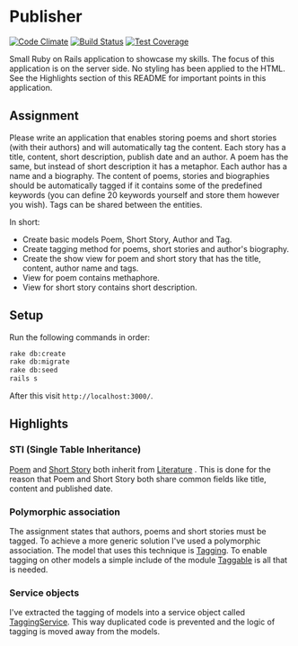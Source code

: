 # Publisher
[![Code Climate](https://codeclimate.com/github/brianvanburken/publisher/badges/gpa.svg)](https://codeclimate.com/github/brianvanburken/publisher)
[![Build Status](https://travis-ci.org/brianvanburken/publisher.svg?branch=master)](https://travis-ci.org/brianvanburken/publisher)
[![Test Coverage](https://codeclimate.com/github/brianvanburken/publisher/badges/coverage.svg)](https://codeclimate.com/github/brianvanburken/publisher/coverage)

Small Ruby on Rails application to showcase my skills. The focus of this application
is on the server side. No styling has been applied to the HTML. See the Highlights
section of this README for important points in this application.

## Assignment
Please write an application that enables storing poems and short stories (with their authors) and will automatically tag the content. Each story has a title, content, short description, publish date and an author. A poem has the same, but instead of short description it has a metaphor. Each author has a name and a biography. The content of poems, stories and biographies should be automatically tagged if it contains some of the predefined keywords (you can define 20 keywords yourself and store them however you wish). Tags can be shared between the entities.

In short:
- Create basic models Poem, Short Story, Author and Tag.
- Create tagging method for poems, short stories and author's biography.
- Create the show view for poem and short story that has the title, content, author name and tags.
- View for poem contains methaphore.
- View for short story contains short description.

## Setup
Run the following commands in order:
```bash
rake db:create
rake db:migrate
rake db:seed
rails s
```
After this visit ```http://localhost:3000/```.

## Highlights
### STI (Single Table Inheritance)
[Poem](app/models/poem.rb) and [Short Story](app/models/short_story.rb)
both inherit from [Literature](app/models/literature.rb)
. This is done for the reason that Poem and Short
Story both share common fields like title, content and published date.

### Polymorphic association
The assignment states that authors, poems and short stories must be tagged. To
achieve a more generic solution I've used a polymorphic association. The model
that uses this technique is [Tagging](app/models/tagging.rb).
To enable tagging on other models a simple include of the module [Taggable](app/models/concerns/taggable.rb)
is all that is needed.

### Service objects
I've extracted the tagging of models into a service object called [TaggingService](app/services/tagging_service.rb).
This way duplicated code is prevented and the logic of tagging is moved away from the models.
